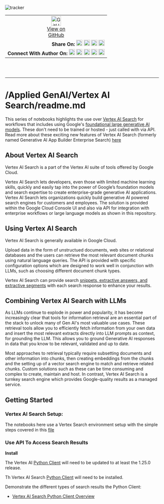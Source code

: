 ![tracker](https://us-central1-vertex-ai-mlops-369716.cloudfunctions.net/pixel-tracking?path=statmike%2Fvertex-ai-mlops%2FApplied+GenAI%2Flegacy%2FVertex+AI+Search&file=readme.md)
<!--- header table --->
<table>
<tr>     
  <td style="text-align: center">
    <a href="https://github.com/statmike/vertex-ai-mlops/blob/main/Applied%20GenAI/legacy/Vertex%20AI%20Search/readme.md">
      <img width="32px" src="https://www.svgrepo.com/download/217753/github.svg" alt="GitHub logo">
      <br>View on<br>GitHub
    </a>
  </td>
</tr>
<tr>
  <td style="text-align: right">
    <b>Share On: </b> 
    <a href="https://www.linkedin.com/sharing/share-offsite/?url=https%3A//github.com/statmike/vertex-ai-mlops/blob/main/Applied%20GenAI/legacy/Vertex%20AI%20Search/readme.md"><img src="https://upload.wikimedia.org/wikipedia/commons/8/81/LinkedIn_icon.svg" alt="Linkedin Logo" width="20px"></a> 
    <a href="https://reddit.com/submit?url=https%3A//github.com/statmike/vertex-ai-mlops/blob/main/Applied%20GenAI/legacy/Vertex%20AI%20Search/readme.md"><img src="https://redditinc.com/hubfs/Reddit%20Inc/Brand/Reddit_Logo.png" alt="Reddit Logo" width="20px"></a> 
    <a href="https://bsky.app/intent/compose?text=https%3A//github.com/statmike/vertex-ai-mlops/blob/main/Applied%20GenAI/legacy/Vertex%20AI%20Search/readme.md"><img src="https://upload.wikimedia.org/wikipedia/commons/7/7a/Bluesky_Logo.svg" alt="BlueSky Logo" width="20px"></a> 
    <a href="https://twitter.com/intent/tweet?url=https%3A//github.com/statmike/vertex-ai-mlops/blob/main/Applied%20GenAI/legacy/Vertex%20AI%20Search/readme.md"><img src="https://upload.wikimedia.org/wikipedia/commons/5/5a/X_icon_2.svg" alt="X (Twitter) Logo" width="20px"></a> 
  </td>
</tr>
<tr>
  <td style="text-align: right">
    <b>Connect With Author On: </b> 
    <a href="https://www.linkedin.com/in/statmike"><img src="https://upload.wikimedia.org/wikipedia/commons/8/81/LinkedIn_icon.svg" alt="Linkedin Logo" width="20px"></a>
    <a href="https://www.github.com/statmike"><img src="https://www.svgrepo.com/download/217753/github.svg" alt="GitHub Logo" width="20px"></a> 
    <a href="https://www.youtube.com/@statmike-channel"><img src="https://upload.wikimedia.org/wikipedia/commons/f/fd/YouTube_full-color_icon_%282024%29.svg" alt="YouTube Logo" width="20px"></a>
    <a href="https://bsky.app/profile/statmike.bsky.social"><img src="https://upload.wikimedia.org/wikipedia/commons/7/7a/Bluesky_Logo.svg" alt="BlueSky Logo" width="20px"></a> 
    <a href="https://x.com/statmike"><img src="https://upload.wikimedia.org/wikipedia/commons/5/5a/X_icon_2.svg" alt="X (Twitter) Logo" width="20px"></a>
  </td>
</tr>
</table><br/><br/>

---
# /Applied GenAI/Vertex AI Search/readme.md

This series of notebooks highlights the use over [Vertex AI Search](https://cloud.google.com/generative-ai-app-builder/docs/try-enterprise-search) for workflows that includes using Google's [foundational large generative AI models](https://cloud.google.com/vertex-ai/docs/generative-ai/learn/models). These don't need to be trained or hosted - just called with via API. Read more about these exciting new features of Vertex AI Search (formerly named Generative AI App Builder Enterprise Search) [here](https://cloud.google.com/generative-ai-app-builder/docs/try-enterprise-search)


## About Vertex AI Search
Vertex AI Search is a part of the Vertex AI suite of tools offered by Google Cloud.

Vertex AI Search lets developers, even those with limited machine learning skills, quickly and easily tap into the power of Google’s foundation models and search expertise to create enterprise-grade generative AI applications. Vertex AI Search lets organizations quickly build generative AI powered search engines for customers and employees. The solution is provided within the Google Cloud Console UI and also via API for integration with enterprise workflows or large language models as shown in this repository.

## Using Vertex AI Search
Vertex AI Search is generally available in Google Cloud.

Upload data in the form of unstructued documents, web sites or relational databases and the users can retrieve the most relevant document chunks using natural language queries. The API is provided with specific configuration options which are designed to work well in conjunction with LLMs, such as choosing different document chunk types.

Vertex AI Search can provide search [snippets, extractive answers, and extractive segments](https://cloud.google.com/generative-ai-app-builder/docs/snippets#extractive-segments) with each search response to enhance your results.

## Combining Vertex AI Search with LLMs

As LLMs continue to explode in power and popularity, it has become increasingly clear that tools for information retrieval are an essential part of the stack to unlock many of Gen AI's most valuable use cases. These retrieval tools allow you to efficiently fetch information from your own data and insert the most relevant extracts directly into LLM prompts as context, for grounding the LLM. This allows you to ground Generative AI responses in data that you know to be relevant, validated and up to date.

Most approaches to retrieval typically require subsetting documents and other information into chunks, then creating embeddings from the chunks and the setting up of a vector search engine to match and retrieve related chunks. Custom solutions such as these can be time consuming and complex to create, maintain and host. In contrast, Vertex AI Search is a turnkey search engine which provides Google-quality results as a managed service.

## Getting Started

### Vertex AI Search Setup:

The notebooks here use a Vertex Search environment setup with the simple steps covered in this [file](./vertex_search_setup.md)

### Use API To Access Search Results

**Install**

The Vertex AI [Python Client](https://cloud.google.com/python/docs/reference/aiplatform/latest) will need to be updated to at least the 1.25.0 release.

Th Vertex AI Search [Python Client](https://cloud.google.com/generative-ai-app-builder/docs/libraries#client-libraries-install-python) will need to be installed.

Demonstrate the different types of search results the Python Client: 

- [Vertex AI Search Python Client Overview](./Vertex%20AI%20Search%20Python%20Client%20Overview.ipynb)

